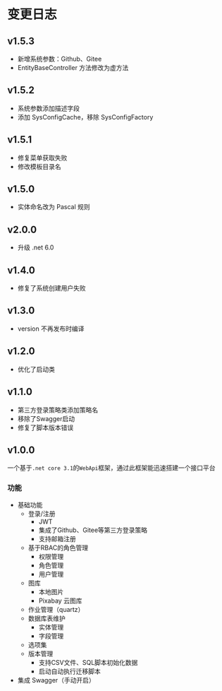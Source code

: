 # 变更日志

## v1.5.3

+ 新增系统参数：Github、Gitee
+ EntityBaseController 方法修改为虚方法

## v1.5.2

+ 系统参数添加描述字段
+ 添加 SysConfigCache，移除 SysConfigFactory

## v1.5.1

+ 修复菜单获取失败
+ 修改模板目录名

## v1.5.0

+ 实体命名改为 Pascal 规则

## v2.0.0

+ 升级 .net 6.0

## v1.4.0

+ 修复了系统创建用户失败

## v1.3.0

+ version 不再发布时编译

## v1.2.0

+ 优化了启动类

## v1.1.0

+ 第三方登录策略类添加策略名
+ 移除了Swagger启动
+ 修复了脚本版本错误

## v1.0.0

一个基于`.net core 3.1`的`WebApi`框架，通过此框架能迅速搭建一个接口平台

### 功能

+ 基础功能
  + 登录/注册
    + JWT
    + 集成了Github、Gitee等第三方登录策略
    + 支持邮箱注册
  + 基于RBAC的角色管理
    + 权限管理
    + 角色管理
    + 用户管理
  + 图库
    + 本地图片
    + Pixabay 云图库
  + 作业管理（quartz）
  + 数据库表维护
    + 实体管理
    + 字段管理
  + 选项集
  + 版本管理
    + 支持CSV文件、SQL脚本初始化数据
    + 启动自动执行迁移脚本
+ 集成 Swagger（手动开启）

